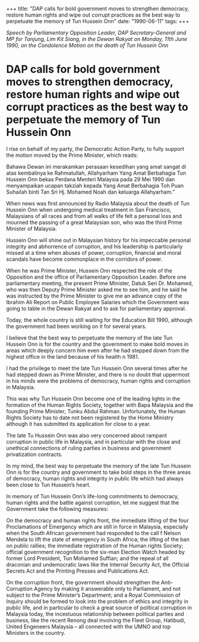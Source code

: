 +++ 
title: "DAP calls for bold government moves to strengthen democracy, restore human rights and wipe out corrupt practices as the best way to perpetuate the memory of Tun Hussein Onn"
date: "1990-06-11"
tags:
+++

_Speech by Parliamentary Opposition Leader, DAP Secretary-General and MP for Tanjung, Lim Kit Siang, in the Dewan Rakyat on Monday, 11th June 1990, on the Condolence Motion on the death of Tun Hussein Onn_

# DAP calls for bold government moves to strengthen democracy, restore human rights and wipe out corrupt practices as the best way to perpetuate the memory of Tun Hussein Onn

I rise on behalf of my party, the Democratic Action Party, to fully support the motion moved by the Prime Minister, which reads:</u>

Bahawa Dewan ini merakamkan perasaan kesedihan yang amat sangat di atas kembalinya ke Rahmatullah, Allahyarham Yang Amat Berbahagia Tun Hussein Onn bekas Perdana Menteri Malaysia pada 29 Mei 1990 dan menyampaikan ucapan takziah kepada Yang Amat Berbahagia Toh Puan Suhailah binti Tan Sri Hj. Mohamed Noah dan keluarga Allahyarham.”

When news was first announced by Radio Malaysia about the death of Tun Hussein Onn when undergoing medical treatment in San Francisco, Malaysians of all races and from all walks of life felt a personal loss and mourned the passing of a great Malaysian son, who was the third Prime Minister of Malaysia.

Hussein Onn will shine out in Malaysian history for his impeccable personal integrity and abhorrence of corruption, and his leadership is particularly missed at a time when abuses of power, corruption, financial and moral scandals have become commonplace in the corridors of power.

When he was Prime Minister, Hussein Onn respected the role of the Opposition and the office of Parliamentary Opposition Leader. Before one parliamentary meeting, the present Prime Minister, Datuk Seri Dr. Mohamed, who was then Deputy Prime Minister asked me to see him, and he said he was instructed by the Prime Minister to give me an advance copy of the Ibrahim Ali Report on Public Employee Salaries which the Government was going to table in the Dewan Rakyat and to ask for parliamentary approval.

Today, the whole country is still waiting for the Education Bill 1990, although the government had been working on it for several years.

I believe that the best way to perpetuate the memory of the late Tun Hussein Onn is for the country and the government to make bold moves in areas which deeply concern him even after he had stepped down from the highest office in the land because of his health n 1981.

I had the privilege to meet the late Tun Hussein Onn several times after he had stepped down as Prime Minister, and there is no doubt that uppermost in his minds were the problems of democracy, human rights and corruption in Malaysia.

This was why Tun Hussein Onn become one of the leading lights in the formation of the Human Rights Society, together with Bapa Malaysia and the founding Prime Minister, Tunku Abdul Rahman. Unfortunately, the Human Rights Society has to date not been registered by the Home Ministry although it has submitted its application for close to a year.

The late Tu Hussein Onn was also very concerned about rampant corruption in public life in Malaysia, and in particular with the close and unethical connections of ruling parties in business and government privatization contracts.

In my mind, the best way to perpetuate the memory of the late Tun Hussein Onn is for the country and government to take bold steps in the three areas of democracy, human rights and integrity in public life which had always been close to Tun Hussein’s heart.

In memory of Tun Hussein Onn’s life-long commitments to democracy, human rights and the battle against corruption, let me suggest that the Government take the following measures:

On the democracy and human rights front, the immediate lifting of the four Proclamations of Emergency which are still in force in Malaysia, especially when the South African government had responded to the call f Nelson Mendela to lift the state of emergency in South Africa; the lifting of the ban on public rallies; the immediate registration of the Human rights Society; official government recognition to the six-man Election Watch headed by former Lord President, Tun Mohamed Suffian; and the repeal of all draconian and undemocratic laws like the Internal Security Act, the Official Secrets Act and the Printing Presses and Publications Act.

On the corruption front, the government should strengthen the Anti-Corruption Agency by making it answerable only to Parliament, and not subject to the Prime Minister’s Department; and a Royal Commission of Inquiry should be formed to look into the problem of ethics and integrity in public life, and in particular to check a great source of political corruption in Malaysia today, the incestuous relationship between political parties and business, like the recent Renong deal involving the Fleet Group, Hatibudi, United Engeneers Malaysia – all connected with the UMNO and top Ministers in the country.
 
